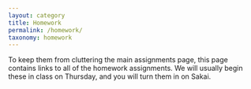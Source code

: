 ```yaml
---
layout: category
title: Homework
permalink: /homework/
taxonomy: homework
---
```


To keep them from cluttering the main assignments page, this page contains links to all of the homework assignments. We will usually begin these in class on Thursday, and you will turn them in on Sakai.
